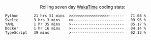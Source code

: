 <!--<p align="center">
  <img width="auto" src ="https://github-readme-stats.vercel.app/api/top-langs/?username=syrkis&layout=compact&hide_border=true&theme=darcula&bg_color=00000000&langs_count=6&hide=jupyter%20notebook,JavaScript,HTML" width = 400>
      <img src ="https://github-readme-streak-stats.herokuapp.com?user=syrkis&theme=darcula&hide_border=true&background=FFFFFF00" width = 400>

</p>-->
<p align="center">Rolling seven day <a href='https://wakatime.com/'> WakaTime</a> coding stats:</p>
<!--START_SECTION:waka-->

```text
Python       21 hrs 51 mins  >>>>>>>>>>>>>>>>>>-------   71.08 %
Svelte       3 hrs 3 mins    >>-----------------------   09.96 %
YAML         1 hr 35 mins    >------------------------   05.17 %
Docker       1 hr 16 mins    >------------------------   04.14 %
TypeScript   39 mins         >------------------------   02.13 %
```

<!--END_SECTION:waka-->

